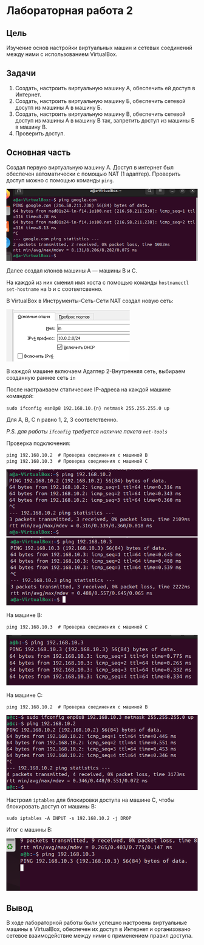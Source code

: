 # Лабораторная работа 2

## Цель
Изучение основ настройки виртуальных машин и сетевых соединений между ними с использованием VirtualBox.

## Задачи

1. Создать, настроить виртуальную машину А, обеспечить ей доступ в Интернет.
2. Создать, настроить виртуальную машину Б, обеспечить сетевой досутп из машины А в машину Б.
3. Создать, настроить виртуальную машину В, обеспечить сетевой доступ из машины А в машину В так, запретить доступ из машины Б в машину В.
4. Проверить доступ.

## Основная часть

Создал первую виртуальную машину А. 
Доступ в интернет был обеспечен автоматически с помощью NAT (1 адаптер). Проверить доступ можно с помощью команды `ping`.

![1](images/VirtualBoxVM_B0hlBVD4iN.png)

Далее создал клонов машины А — машины B и C.

На каждой из них сменил имя хоста с помощью команды `hostnamectl set-hostname` на b и c соответсвенно.

В VirtualBox в Инструменты-Сеть-Сети NAT создал новую сеть:

![2](images/VirtualBox_nyQ0x9FgYe.png)

В каждой машине включаем Адаптер 2-Внутренняя сеть, выбираем созданную раннее сеть `in`

После настраиваем статические IP-адреса на каждой машине командой:

`sudo ifconfig esn0p8 192.168.10.{n} netmask 255.255.255.0 up`

Для A, B, C n равно 1, 2, 3 соответственно.

*P.S. для работы `ifconfig` требуется наличие пакета `net-tools`*

Проверка подключения:

```На машине A:
ping 192.168.10.2  # Проверка соединения с машиной B
ping 192.168.10.3  # Проверка соединения с машиной C
```
![3](images/VirtualBoxVM_7O9Wxs4tJm.png)
![4](images/VirtualBoxVM_XCIFj6jTIk.png)

На машине B:

```
ping 192.168.10.3  # Проверка соединения с машиной C
```


![6](images/VirtualBoxVM_DqqnBsVBh4.png)

На машине C:

```
ping 192.168.10.2  # Проверка соединения с машиной B
```

![6](images/VirtualBoxVM_EWs3OhQvTN.png)

Настроил `iptables` для блокировки доступа на машине C, чтобы блокировать доступ от машины B:
```
sudo iptables -A INPUT -s 192.168.10.2 -j DROP
```

Итог с машины B:

![7](images/VirtualBoxVM_dMnO8PQMUe.png)

## Вывод

В ходе лабораторной работы были успешно настроены виртуальные машины в VirtualBox, обеспечен их доступ в Интернет и организовано сетевое взаимодействие между ними с применением правил доступа.